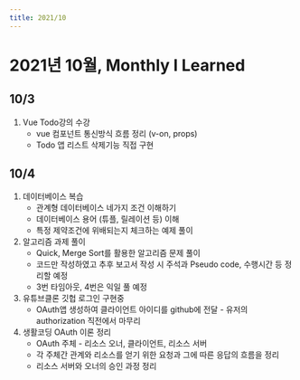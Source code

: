 ```yaml
---
title: 2021/10
---
```


# 2021년 10월, Monthly I Learned

## 10/3

1. Vue Todo강의 수강
   - vue 컴포넌트 통신방식 흐름 정리 (v-on, props)
   - Todo 앱 리스트 삭제기능 직접 구현

## 10/4

1. 데이터베이스 복습
   - 관계형 데이터베이스 네가지 조건 이해하기
   - 데이터베이스 용어 (튜플, 릴레이션 등) 이해
   - 특정 제약조건에 위배되는지 체크하는 예제 풀이
2. 알고리즘 과제 풀이
   - Quick, Merge Sort를 활용한 알고리즘 문제 풀이
   - 코드만 작성하였고 추후 보고서 작성 시 주석과 Pseudo code, 수행시간 등 정리할 예정
   - 3번 타임아웃, 4번은 익일 풀 예정
3. 유튜브클론 깃헙 로그인 구현중
   - OAuth앱 생성하여 클라이언트 아이디를 github에 전달 - 유저의 authorization 직전에서 마무리
4. 생활코딩 OAuth 이론 정리
   - OAuth 주체 - 리소스 오너, 클라이언트, 리소스 서버
   - 각 주체간 관계와 리소스를 얻기 위한 요청과 그에 따른 응답의 흐름을 정리
   - 리소스 서버와 오너의 승인 과정 정리

